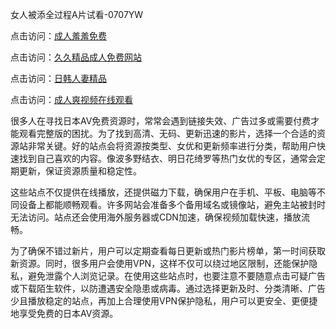 女人被添全过程A片试看-0707YW

点击访问：<a href="https://tfda.pages.dev/">成人羞羞免费</a>

点击访问：<a href="https://bsdf-5f5.pages.dev/">久久精品成人免费网站</a>

点击访问：<a href="https://cfad.pages.dev/">日韩人妻精品</a>

点击访问：<a href="https://gfd-5xg.pages.dev/">成人爽视频在线观看</a>

很多人在寻找日本AV免费资源时，常常会遇到链接失效、广告过多或需要付费才能观看完整版的困扰。为了找到高清、无码、更新迅速的影片，选择一个合适的资源站非常关键。好的站点会将资源按类型、女优和更新频率进行分类，帮助用户快速找到自己喜欢的内容。像波多野结衣、明日花绮罗等热门女优的专区，通常会定期更新，保证资源质量和稳定性。

这些站点不仅提供在线播放，还提供磁力下载，确保用户在手机、平板、电脑等不同设备上都能顺畅观看。许多网站会准备多个备用域名或镜像站，避免主站被封时无法访问。站点还会使用海外服务器或CDN加速，确保视频加载快速，播放流畅。

为了确保不错过新片，用户可以定期查看每日更新或热门影片榜单，第一时间获取新资源。同时，很多用户会使用VPN，这样不仅可以绕过地区限制，还能保护隐私，避免泄露个人浏览记录。在使用这些站点时，也要注意不要随意点击可疑广告或下载陌生软件，以防遭遇安全隐患或病毒。通过选择更新及时、分类清晰、广告少且播放稳定的站点，再加上合理使用VPN保护隐私，用户可以更安全、更便捷地享受免费的日本AV资源。

<span style="display:none;">[Canonical link](）</span>

